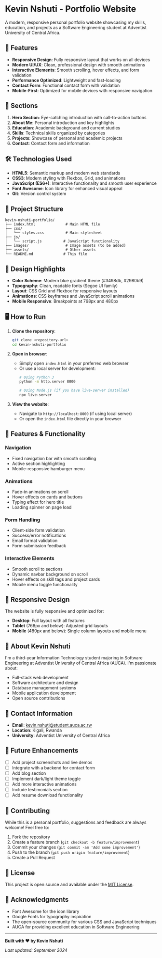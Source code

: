 # Kevin Nshuti - Portfolio Website

A modern, responsive personal portfolio website showcasing my skills, education, and projects as a Software Engineering student at Adventist University of Central Africa.

## 🌟 Features

- **Responsive Design**: Fully responsive layout that works on all devices
- **Modern UI/UX**: Clean, professional design with smooth animations
- **Interactive Elements**: Smooth scrolling, hover effects, and form validation
- **Performance Optimized**: Lightweight and fast-loading
- **Contact Form**: Functional contact form with validation
- **Mobile-First**: Optimized for mobile devices with responsive navigation

## 🚀 Sections

1. **Hero Section**: Eye-catching introduction with call-to-action buttons
2. **About Me**: Personal introduction and key highlights
3. **Education**: Academic background and current studies
4. **Skills**: Technical skills organized by categories
5. **Projects**: Showcase of personal and academic projects
6. **Contact**: Contact form and information

## 🛠️ Technologies Used

- **HTML5**: Semantic markup and modern web standards
- **CSS3**: Modern styling with Flexbox, Grid, and animations
- **JavaScript (ES6+)**: Interactive functionality and smooth user experience
- **Font Awesome**: Icon library for enhanced visual appeal
- **Git**: Version control system

## 📁 Project Structure

```
kevin-nshuti-portfolio/
├── index.html              # Main HTML file
├── css/
│   └── styles.css          # Main stylesheet
├── js/
│   └── script.js          # JavaScript functionality
├── images/                 # Image assets (to be added)
├── assets/                 # Other assets
└── README.md              # This file
```

## 🎨 Design Highlights

- **Color Scheme**: Modern blue gradient theme (#3498db, #2980b9)
- **Typography**: Clean, readable fonts (Segoe UI family)
- **Layout**: CSS Grid and Flexbox for responsive layouts
- **Animations**: CSS keyframes and JavaScript scroll animations
- **Mobile Responsive**: Breakpoints at 768px and 480px

## 🖥️ How to Run

1. **Clone the repository**:
   ```bash
   git clone <repository-url>
   cd kevin-nshuti-portfolio
   ```

2. **Open in browser**:
   - Simply open `index.html` in your preferred web browser
   - Or use a local server for development:
     ```bash
     # Using Python 3
     python -m http.server 8000
     
     # Using Node.js (if you have live-server installed)
     npx live-server
     ```

3. **View the website**:
   - Navigate to `http://localhost:8000` (if using local server)
   - Or open the `index.html` file directly in your browser

## 🔧 Features & Functionality

### Navigation
- Fixed navigation bar with smooth scrolling
- Active section highlighting
- Mobile-responsive hamburger menu

### Animations
- Fade-in animations on scroll
- Hover effects on cards and buttons
- Typing effect for hero title
- Loading spinner on page load

### Form Handling
- Client-side form validation
- Success/error notifications
- Email format validation
- Form submission feedback

### Interactive Elements
- Smooth scroll to sections
- Dynamic navbar background on scroll
- Hover effects on skill tags and project cards
- Mobile menu toggle functionality

## 📱 Responsive Design

The website is fully responsive and optimized for:
- **Desktop**: Full layout with all features
- **Tablet** (768px and below): Adjusted grid layouts
- **Mobile** (480px and below): Single column layouts and mobile menu

## 🎯 About Kevin Nshuti

I'm a third-year Information Technology student majoring in Software Engineering at Adventist University of Central Africa (AUCA). I'm passionate about:

- Full-stack web development
- Software architecture and design
- Database management systems
- Mobile application development
- Open source contributions

## 📧 Contact Information

- **Email**: kevin.nshuti@student.auca.ac.rw
- **Location**: Kigali, Rwanda
- **University**: Adventist University of Central Africa

## 🚧 Future Enhancements

- [ ] Add project screenshots and live demos
- [ ] Integrate with a backend for contact form
- [ ] Add blog section
- [ ] Implement dark/light theme toggle
- [ ] Add more interactive animations
- [ ] Include testimonials section
- [ ] Add resume download functionality

## 🤝 Contributing

While this is a personal portfolio, suggestions and feedback are always welcome! Feel free to:

1. Fork the repository
2. Create a feature branch (`git checkout -b feature/improvement`)
3. Commit your changes (`git commit -am 'Add some improvement'`)
4. Push to the branch (`git push origin feature/improvement`)
5. Create a Pull Request

## 📄 License

This project is open source and available under the [MIT License](LICENSE).

## 🙏 Acknowledgments

- Font Awesome for the icon library
- Google Fonts for typography inspiration
- The open-source community for various CSS and JavaScript techniques
- AUCA for providing excellent education in Software Engineering

---

**Built with ❤️ by Kevin Nshuti**

*Last updated: September 2024*